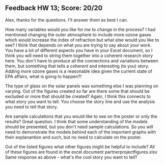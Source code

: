 ## Feedback HW 13; Score: 20/20

Alex, thanks for the questions. I'll answer them as best I can.

How many variables would you like for me to change in the process? I had mentioned changing the outer atmosphere to include more ozone gases which would increase the index of refraction but what else would you like to see?
I think that depends on what you are trying to say about your work. You have a lot of different aspects you have in your Excel document, so I think you will need to string them together into a coherent research story here. You don't have to produce all the connections and variations between them, but something that tells a coherent and interesting (to you) story. Adding more ozone gases is a reasonable idea given the current state of EPA affairs, what is going to happen?!

The type of glass on the solar panels was something else I was planning on varying. Out of the figures created so far are there some that should be excluded or more that should be created?
Again, I think this connects to what story you want to tell. You choose the story line and use the analysis you need to tell that story.

Are sample calculations that you would like to see on the poster or only the results?
Great question. I think that some understanding of the models should be presented, but you don't need sample calculations. So you will need to demonstrate the models behind each of the important graphs with their explanantion and such, but no need to calculate on the poster.

Out of the listed figures what other figures might be helpful to include? All of these figures are found in the excel document partnerprojectfigures.xlsx
Same response as above - what's the cool story you want to tell?
